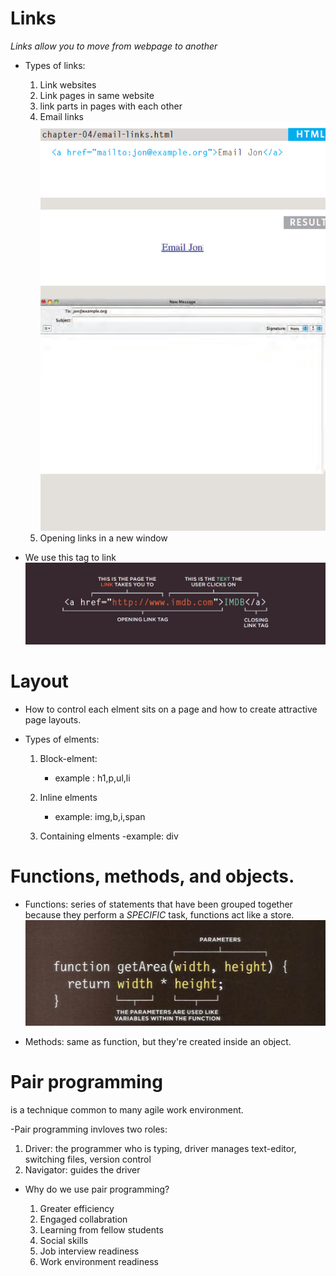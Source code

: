 # **Links**
*Links allow you to move from webpage to another*
- Types of links:
  
   1. Link websites
   2. Link pages in same website
   3. link parts in pages with each other
   4. Email links
     ![img](mail.PNG)
   5. Opening links in a new window
   

- We use this tag to link 
  ![img](img1.PNG)


# **Layout**
- How to control each elment sits on a page and how to create attractive page layouts.


- Types of elments:
  
    1. Block-elment:
       - example :
          h1,p,ul,li

    2. Inline elments
       - example:
          img,b,i,span

    3. Containing elments
      -example:
         div


# **Functions, methods, and objects.**

- Functions: series of statements that have been grouped together because they perform a *SPECIFIC* task, functions act like a store.
  ![link](fun.PNG)

- Methods: same as function, but they're created inside an object.


# **Pair programming**
 
is a technique common to many agile work environment.

-Pair programming invloves two roles:
 1. Driver: the programmer who is typing, driver manages text-editor, switching files, version control
 2. Navigator: guides the driver


* Why do we use pair programming?
  
   1. Greater efficiency
   2. Engaged collabration
   3. Learning from fellow students
   4. Social skills
   5. Job interview readiness
   6. Work environment readiness